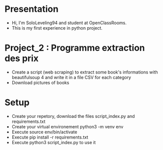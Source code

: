 # Presentation

  - Hi, I'm SoloLeveling94 and student at OpenClassRooms.
  - This is my first experience in python project. 

# Project_2 : Programme extraction des prix 
  - Create a script (web scraping) to extract some book's informations with beautifulsoup 4 and write it in a file CSV for each category
  - Download pictures of books 

# Setup
  - Create your repetory, download the files script_index.py and requirements.txt
  - Create your virtual environement python3 -m venv env
  - Execute source env/bin/activate
  - Execute pip install -r requirements.txt
  - Execute python3 script_index.py to use it
